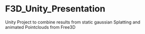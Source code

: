 # F3D_Unity_Presentation
Unity Project to combine results from static gaussian Splatting and animated Pointclouds from Free3D
